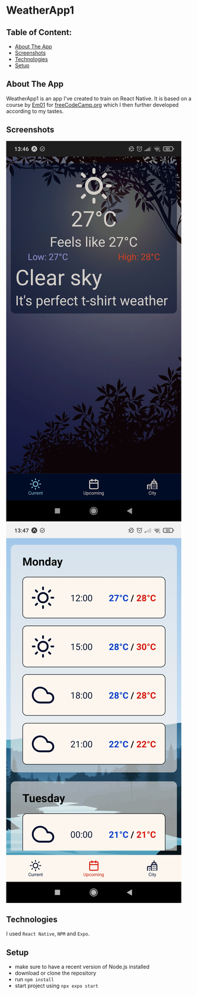 # WeatherApp1

## Table of Content:

- [About The App](#about-the-app)
- [Screenshots](#screenshots)
- [Technologies](#technologies)
- [Setup](#setup)

## About The App

WeatherApp1 is an app I've created to train on React Native. It is based on a course by [Em01](https://github.com/Em01)
for [freeCodeCamp.org](https://www.youtube.com/@freecodecamp) which I then further developed according to my tastes.

## Screenshots

![Dark mode screenshot](https://github.com/AQueval/WeatherApp1/blob/master/docs/weatherapp1-screenshot-dark.jpg?raw=true)
![Light mode screenshot](https://github.com/AQueval/WeatherApp1/blob/master/docs/weatherapp1-screenshot-light.jpg?raw=true)

## Technologies

I used `React Native`, `NPM` and `Expo`.

## Setup

- make sure to have a recent version of Node.js installed
- download or clone the repository
- run `npm install`
- start project using `npx expo start`
